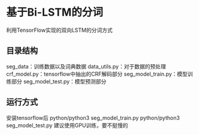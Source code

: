 # 基于Bi-LSTM的分词
利用TensorFlow实现的双向LSTM的分词方式

## 目录结构
seg_data：训练数据以及词典数据
data_utils.py：对于数据的预处理
crf_model.py：tensorflow中抽出的CRF解码部分
seg_model_train.py：模型训练部分
seg_model_test.py：模型预测部分

## 运行方式
安装tensorflow后
python/python3 seg_model_train.py
python/python3 seg_model_test.py
建议使用GPU训练，要不挺慢的
